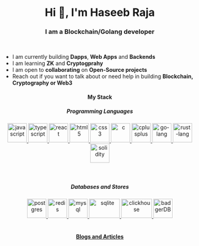 <h1 align="center">Hi 👋, I'm Haseeb Raja</h1>
<h3 align="center">I am a Blockchain/Golang developer</h3>

<br/>

- I am currently building **Dapps**, **Web Apps** and **Backends**
- I am learning **ZK** and **Cryptogprahy**
- I am open to **collaborating** on **Open-Source projects**
- Reach out if you want to talk about or need help in building **Blockchain, Cryptography or Web3**

<h4 align="center">My Stack</h4>
<h5 align="center">Programming Languages</h5>
<div style="display:inline_block" align="center">
<a href="https://developer.mozilla.org/en-US/docs/Web/JavaScript" target="_blank" rel="noreferrer">       
        <img src="https://cdn.jsdelivr.net/gh/devicons/devicon/icons/javascript/javascript-original.svg" alt="javascript" width="50" height="50"/>          
    </a>
    <a href="https://www.typescriptlang.org/" target="_blank" rel="noreferrer"> 
        <img src="https://cdn.jsdelivr.net/gh/devicons/devicon/icons/typescript/typescript-original.svg" alt="typescript" width="50" height="50" /> 
    </a>
    <a href="https://reactjs.org/" target="_blank" rel="noreferrer"> 
        <img src="https://cdn.jsdelivr.net/gh/devicons/devicon/icons/react/react-original-wordmark.svg" alt="react" width="50" height="50" /> 
    </a>
      <a href="https://www.w3.org/html/" target="_blank" rel="noreferrer"> <img src="https://cdn.jsdelivr.net/gh/devicons/devicon/icons/html5/html5-original.svg" alt="html5" width="50" height="50" /> </a>
    <a href="https://www.w3schools.com/css/" target="_blank" rel="noreferrer"> <img src="https://cdn.jsdelivr.net/gh/devicons/devicon/icons/css3/css3-original.svg" alt="css3" width="50" height="50" /> </a>
  <a href="https://www.cprogramming.com/" target="_blank" rel="noreferrer"> <img src="https://cdn.jsdelivr.net/gh/devicons/devicon/icons/c/c-original.svg" alt="c" width="50" height="50" /> </a>
    <a href="https://www.w3schools.com/cpp/" target="_blank" rel="noreferrer"> 
        <img src="https://cdn.jsdelivr.net/gh/devicons/devicon/icons/cplusplus/cplusplus-original.svg" alt="cplusplus" width="50" height="50" /> 
    </a>
      <a href="https://go.dev/" target="_blank" rel="noreferrer"> 
        <img src="https://cdn.jsdelivr.net/gh/devicons/devicon/icons/go/go-original-wordmark.svg" alt="go-lang" width="50" height="50" /> 
    </a> 
        <a href="https://www.rust-lang.org/" target="_blank" rel="noreferrer"> 
        <img src="https://upload.wikimedia.org/wikipedia/commons/thumb/d/d5/Rust_programming_language_black_logo.svg/1024px-Rust_programming_language_black_logo.svg.png" alt="rust-lang" width="50" height="50" /> 
    </a> 
          <a href="https://docs.soliditylang.org/en/latest/brand-guide.html" target="_blank" rel="noreferrer"> 
        <img src="https://docs.soliditylang.org/en/latest/_images/solidity_logo.svg" alt="solidity" width="50" height="50" /> 
    </a> 
</div>
</br>
<br>

<h5 align="center">Databases and Stores</h5>
<div style="display:inline_block" align="center">
<a href="https://www.postgresql.org/" target="_blank" rel="noreferrer"> 
        <img src="https://cdn.jsdelivr.net/gh/devicons/devicon/icons/postgresql/postgresql-plain-wordmark.svg" alt="postgres" width="50" height="50" /> 
    </a> 
    <a href="https://redis.io/" target="_blank" rel="noreferrer"> 
        <img src="https://cdn.jsdelivr.net/gh/devicons/devicon/icons/redis/redis-plain-wordmark.svg" alt="redis" width="50" height="50" /> 
    </a>
      <a href="https://www.mysql.com/" target="_blank" rel="noreferrer"> <img src="https://cdn.jsdelivr.net/gh/devicons/devicon/icons/mysql/mysql-plain-wordmark.svg" alt="mysql" width="50" height="50" /> </a>
        <a href="https://www.sqlite.org/index.html" target="_blank" rel="noreferrer"> <img src="https://upload.wikimedia.org/wikipedia/commons/thumb/3/38/SQLite370.svg/2560px-SQLite370.svg.png" alt="sqlite" width="80" height="50" /> </a>
          <a href="https://clickhouse.com/" target="_blank" rel="noreferrer"> <img src="https://res.cloudinary.com/practicaldev/image/fetch/s--aRUcgIit--/c_imagga_scale,f_auto,fl_progressive,h_900,q_auto,w_1600/https://dev-to-uploads.s3.amazonaws.com/i/9ap9hajvjsy52hwvv94z.png" alt="clickhouse" width="80" height="50" /> </a>
   <a href="https://github.com/dgraph-io/badger" target="_blank" rel="noreferrer"> <img src="https://avatars.githubusercontent.com/u/13958706?s=200&v=4" alt="badgerDB" width="50" height="50" /> </a>
</div>
</br>
<h4 align="center"><a href="https://www.linkedin.com/in/raadhhaseeb/recent-activity/articles/"  target="_blank" rel="noreferrer">Blogs and Articles</a></h4>
